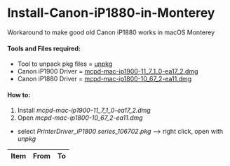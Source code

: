 # Install-Canon-iP1880-in-Monterey
Workaround to make good old Canon iP1880 works in macOS Monterey

#### Tools and Files required:
  - Tool to unpack pkg files = [unpkg](https://www.macupdate.com/app/mac/16357/unpkg)
  - Canon iP1900 Driver = [mcpd-mac-ip1900-11_7_1_0-ea17_2.dmg](https://id.canon/id/support/0100563701?model=3021B)
  - Canon iP1880 Driver = [mcpd-mac-ip1800-10_67_2-ea11.dmg](https://id.canon/id/support/0100215301?model=1855B)

#### How to:
1. Install _mcpd-mac-ip1900-11_7_1_0-ea17_2.dmg_
2. Open _mcpd-mac-ip1800-10_67_2-ea11.dmg_
  - select _PrinterDriver_iP1800 series_106702.pkg_ --> right click, open with _unpkg_


|**Item**|**From**|**To**|
|---|---|---|
